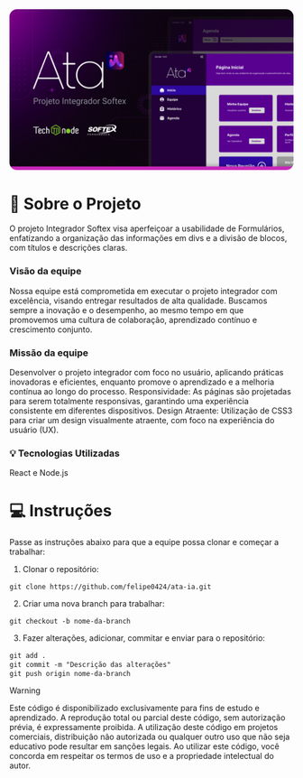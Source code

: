 <body>
    <div align="center">
        <a href="https://ata-ia.vercel.app/" target="_blank">
        <img src="src/assets/images/Thumbnail.png" alt="Projeto Integrador" width="auto">
        </a>
    </div>
</body>

# :rocket: Sobre o Projeto
O projeto Integrador Softex visa aperfeiçoar a usabilidade de Formulários, enfatizando a organização das informações em divs e a divisão de blocos, com títulos e descrições claras.

### Visão da equipe
Nossa equipe está comprometida em executar o projeto integrador com excelência, visando entregar resultados de alta qualidade. Buscamos sempre a inovação e o desempenho, ao mesmo tempo em que promovemos uma cultura de colaboração, aprendizado contínuo e crescimento conjunto.

### Missão da equipe
Desenvolver o projeto integrador com foco no usuário, aplicando práticas inovadoras e eficientes, enquanto promove o aprendizado e a melhoria contínua ao longo do processo.
Responsividade: As páginas são projetadas para serem totalmente responsivas, garantindo uma experiência consistente em diferentes dispositivos.
Design Atraente: Utilização de CSS3 para criar um design visualmente atraente, com foco na experiência do usuário (UX).

### :bulb: Tecnologias Utilizadas
React e Node.js


#  :computer:	Instruções
Passe as instruções abaixo para que a equipe possa clonar e começar a trabalhar:

1. Clonar o repositório:
```
git clone https://github.com/felipe0424/ata-ia.git
```

2. Criar uma nova branch para trabalhar:
```
git checkout -b nome-da-branch
```

3. Fazer alterações, adicionar, commitar e enviar para o repositório:
```
git add .
git commit -m "Descrição das alterações"
git push origin nome-da-branch

```

<!--
<div align=center>
    <a href="https://www.linkedin.com/in/jfeliperamos/">
        <img src="https://github.com/user-attachments/assets/0350e54a-100e-4273-aa51-81aa9fce3d79" alt="LinkedIn" width="25">
    </a> 
    <a href="https://felipe0424.github.io/PortfolioDev/HTML/index.html">
        <img src="https://github.com/user-attachments/assets/3fda6271-fd40-4485-bb7c-60b927b9feae" alt="GitHub" width="25">
    </a>
</div> -->


> [!WARNING]
> Este código é disponibilizado exclusivamente para fins de estudo e aprendizado. A reprodução total ou parcial deste código, sem autorização prévia, é expressamente proibida. A utilização deste código em projetos comerciais, distribuição não autorizada ou qualquer outro uso que não seja educativo pode resultar em sanções legais. Ao utilizar este código, você concorda em respeitar os termos de uso e a propriedade intelectual do autor.